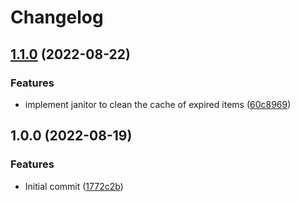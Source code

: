 # Changelog

## [1.1.0](https://github.com/guardian360/go-cache/compare/v1.0.0...v1.1.0) (2022-08-22)


### Features

* implement janitor to clean the cache of expired items ([60c8969](https://github.com/guardian360/go-cache/commit/60c89693a7ac0e94f8a3c8ed85ebd0037332ec92))

## 1.0.0 (2022-08-19)


### Features

* Initial commit ([1772c2b](https://github.com/guardian360/go-cache/commit/1772c2b4b3cc3b8d67332c1464e804646d592db1))
